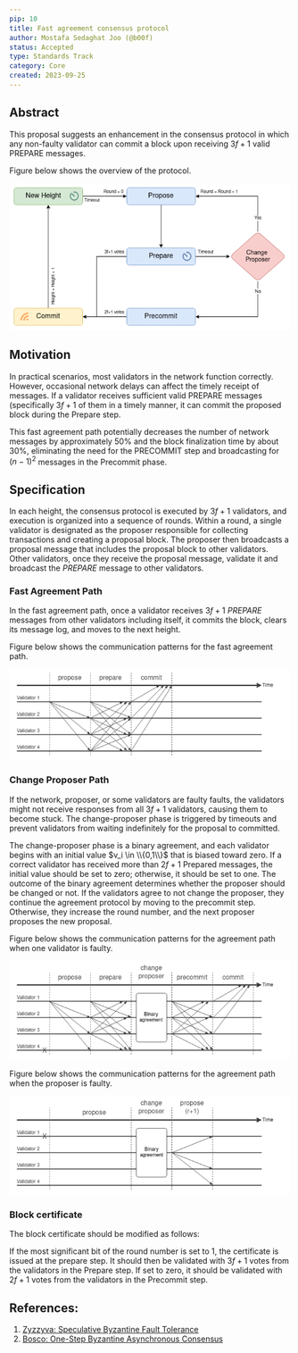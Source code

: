 ```yaml
---
pip: 10
title: Fast agreement consensus protocol
author: Mostafa Sedaghat Joo (@b00f)
status: Accepted
type: Standards Track
category: Core
created: 2023-09-25
---
```


## Abstract

This proposal suggests an enhancement in the consensus protocol in which
any non-faulty validator can commit a block upon receiving $3f+1$ valid $\text{PREPARE}$ messages.

Figure below shows the overview of the protocol.

![Protocol overview](../assets/pip-10/protocol_overview.png)

## Motivation

In practical scenarios, most validators in the network function correctly.
However, occasional network delays can affect the timely receipt of messages.
If a validator receives sufficient valid $\text{PREPARE}$ messages (specifically $3f+1$ of them in a timely manner,
it can commit the proposed block during the Prepare step.

This fast agreement path potentially decreases the number of network messages by approximately 50% and
the block finalization time by about 30%, eliminating the need for the $\text{PRECOMMIT}$ step
and broadcasting for $(n-1)^2$ messages in the Precommit phase.

## Specification

In each height, the consensus protocol is executed by $3f+1$ validators, and execution is organized into a sequence of rounds.
Within a round, a single validator is designated as the proposer responsible for collecting transactions and creating a proposal block.
The proposer then broadcasts a proposal message that includes the proposal block to other validators.
Other validators, once they receive the proposal message, validate it and broadcast the $PREPARE$ message to other validators.

### Fast Agreement Path

In the fast agreement path, once a validator receives $3f+1$ $PREPARE$ messages from other validators including itself,
it commits the block, clears its message log, and moves to the next height.

Figure below shows the communication patterns for the fast agreement path.

![Fast Agreement Path](../assets/pip-10/fast_agreement_path.png)

### Change Proposer Path

If the network, proposer, or some validators are faulty faults,
the validators might not receive responses from all $3f+1$ validators, causing them to become stuck.
The change-proposer phase is triggered by timeouts and prevent validators from waiting indefinitely for the proposal to committed.

The change-proposer phase is a binary agreement, and each validator begins with an initial value $v_i \in \\{0,1\\}$
that is biased toward zero.
If a correct validator has received more than $2f+1$ Prepared messages,
the initial value should be set to zero; otherwise, it should be set to one.
The outcome of the binary agreement determines whether the proposer should be changed or not.
If the validators agree to not change the proposer, they continue the agreement protocol by moving to the precommit step.
Otherwise, they increase the round number, and the next proposer proposes the new proposal.

Figure below shows the communication patterns for the agreement path when one validator is faulty.

![Fast Agreement Path](../assets/pip-10/change_proposer_0.png)

Figure below shows the communication patterns for the agreement path when the proposer is faulty.

![Fast Agreement Path](../assets/pip-10/change_proposer_1.png)

### Block certificate

The block certificate should be modified as follows:

If the most significant bit of the round number is set to 1, the certificate is issued at the prepare step.
It should then be validated with $3f+1$ votes from the validators in the Prepare step.
If set to zero, it should be validated with $2f+1$ votes from the validators in the Precommit step.

## References:

1. [Zyzzyva: Speculative Byzantine Fault Tolerance](https://www.cs.cornell.edu/lorenzo/papers/kotla07Zyzzyva.pdf)
2. [Bosco: One-Step Byzantine Asynchronous Consensus](https://link.springer.com/chapter/10.1007/978-3-540-87779-0_30)
